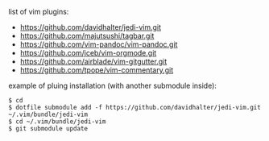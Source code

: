 list of vim plugins:

 * <https://github.com/davidhalter/jedi-vim.git>
 * <https://github.com/majutsushi/tagbar.git>
 * <https://github.com/vim-pandoc/vim-pandoc.git>
 * <https://github.com/jceb/vim-orgmode.git>
 * <https://github.com/airblade/vim-gitgutter.git>
 * <https://github.com/tpope/vim-commentary.git>

example of pluing installation (with another submodule inside):

~~~
$ cd
$ dotfile submodule add -f https://github.com/davidhalter/jedi-vim.git ~/.vim/bundle/jedi-vim
$ cd ~/.vim/bundle/jedi-vim
$ git submodule update
~~~
